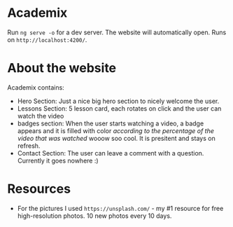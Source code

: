 # Academix

Run `ng serve -o` for a dev server. The website will automatically open.
Runs on `http://localhost:4200/`.

# About the website

Academix contains:
- Hero Section:
    Just a nice big hero section to nicely welcome the user.
- Lessons Section:
    5 lesson card, each rotates on click and the user can watch the video
- badges section: 
        When the user starts watching a video, a badge appears and it is filled with color *according to the percentage of the video that was watched* wooow soo cool. It is presitent and stays on refresh.
- Contact Section:
    The user can leave a comment with a question. Currently it goes nowhere :) 

# Resources
- For the pictures I used `https://unsplash.com/` - my #1 resource for free high-resolution photos. 10 new photos every 10 days.